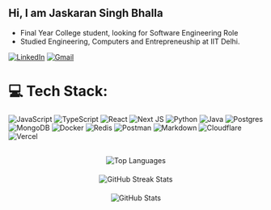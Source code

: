 ## Hi, I am Jaskaran Singh Bhalla

- Final Year College student, looking for Software Engineering Role
- Studied Engineering, Computers and Entrepreneuship at IIT Delhi.

<!-- Links -->

[![LinkedIn](https://img.shields.io/badge/LinkedIn-%230077B5.svg?style=for-the-badge&logo=linkedin&logoColor=white)](https://www.linkedin.com/in/jaskaransinghbhalla/)
[![Gmail](https://img.shields.io/badge/Gmail-D14836?style=for-the-badge&logo=gmail&logoColor=white)](mailto:jaskaransinghbhalla.iitd@gmail.com)

# 💻 Tech Stack:

![JavaScript](https://img.shields.io/badge/javascript-%23323330.svg?style=for-the-badge&logo=javascript&logoColor=%23F7DF1E)
![TypeScript](https://img.shields.io/badge/typescript-%23007ACC.svg?style=for-the-badge&logo=typescript&logoColor=white)
![React](https://img.shields.io/badge/react-%2320232a.svg?style=for-the-badge&logo=react&logoColor=%2361DAFB)
![Next JS](https://img.shields.io/badge/Next-black?style=for-the-badge&logo=next.js&logoColor=white)
![Python](https://img.shields.io/badge/python-3670A0?style=for-the-badge&logo=python&logoColor=ffdd54)
![Java](https://img.shields.io/badge/java-%23ED8B00.svg?style=for-the-badge&logo=java&logoColor=white)
![Postgres](https://img.shields.io/badge/postgres-%23316192.svg?style=for-the-badge&logo=postgresql&logoColor=white)
![MongoDB](https://img.shields.io/badge/MongoDB-%234ea94b.svg?style=for-the-badge&logo=mongodb&logoColor=white)
![Docker](https://img.shields.io/badge/docker-%230db7ed.svg?style=for-the-badge&logo=docker&logoColor=white)
![Redis](https://img.shields.io/badge/redis-%23DD0031.svg?style=for-the-badge&logo=redis&logoColor=white)
![Postman](https://img.shields.io/badge/Postman-FF6C37?style=for-the-badge&logo=postman&logoColor=white)
![Markdown](https://img.shields.io/badge/markdown-%23000000.svg?style=for-the-badge&logo=markdown&logoColor=white)
![Cloudflare](https://img.shields.io/badge/Cloudflare-F38020?style=for-the-badge&logo=Cloudflare&logoColor=white)
![Vercel](https://img.shields.io/badge/vercel-%23000000.svg?style=for-the-badge&logo=vercel&logoColor=white)


<br>
<div style="display: flex; flex-direction: column; align-items: center; gap: 20px;">
  <img src="https://github-readme-stats.vercel.app/api/top-langs/?username=jaskaransinghbhalla&theme=dark&hide_border=false&layout=compact&card_width=500px" alt="Top Languages"/>
  <img src="https://github-readme-streak-stats.herokuapp.com/?user=jaskaransinghbhalla&theme=dark&hide_border=false" alt="GitHub Streak Stats"/>
  <img src="https://github-readme-stats.vercel.app/api?username=jaskaransinghbhalla&theme=dark&show_icons=false&hide_border=false&count_private=true&card_width=500px" alt="GitHub Stats"/>
</div>